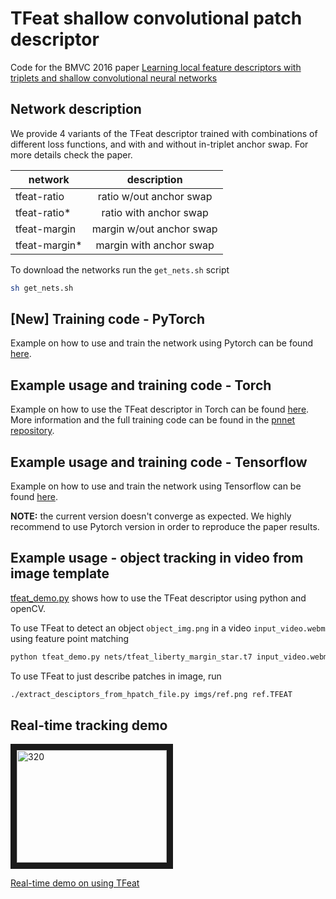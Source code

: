 # TFeat shallow convolutional patch descriptor
Code for the BMVC 2016 paper [Learning local feature descriptors with triplets and shallow convolutional neural networks](http://www.iis.ee.ic.ac.uk/~vbalnt/shallow_descr/TFeat_paper.pdf)

## Network description

We provide 4 variants of the TFeat descriptor trained with combinations of different loss functions, and with and without in-triplet anchor swap. For more details check the paper. 

| network       | description   |
| ------------- |:-------------:|
| tfeat-ratio   | ratio w/out anchor swap |
| tfeat-ratio*  | ratio with anchor swap  |
| tfeat-margin  | margin w/out anchor swap|
| tfeat-margin* | margin with anchor swap |

To download the networks run the `get_nets.sh` script 

```bash
sh get_nets.sh
```
##  [New] Training code - PyTorch

Example on how to use and train the network using Pytorch can be found [here](https://github.com/edgarriba/examples/tree/master/triplet).

## Example usage and training code - Torch

Example on how to use the TFeat descriptor in Torch can be found [here](https://github.com/vbalnt/pnnet/blob/master/eval.lua).
More information and the full training code can be found in the [pnnet repository](https://github.com/vbalnt/pnnet).


## Example usage and training code - Tensorflow

Example on how to use and train the network using Tensorflow can be found [here](https://github.com/vbalnt/tfeat/tree/master/tensorflow).

**NOTE:** the current version doesn't converge as expected. We highly recommend to use Pytorch version in order to reproduce the paper results.


## Example usage - object tracking in video from image template 
[tfeat_demo.py](tfeat_demo.py) shows how to use the TFeat descriptor using python and openCV. 

To use TFeat to detect an object `object_img.png` in a video `input_video.webm` using feature point matching
```bash
python tfeat_demo.py nets/tfeat_liberty_margin_star.t7 input_video.webm object_img.png'
```

To use TFeat to just describe patches in image, run 
```bash
./extract_desciptors_from_hpatch_file.py imgs/ref.png ref.TFEAT
```

## Real-time tracking demo
<a href="http://www.youtube.com/watch?feature=player_embedded&v=S5TGfF0HLLs
" target="_blank"><img src="http://img.youtube.com/vi/S5TGfF0HLLs/0.jpg" 
alt="320" width="240" height="180" border="10" /></a>

[Real-time demo on using TFeat](https://www.youtube.com/watch?v=S5TGfF0HLLs)
